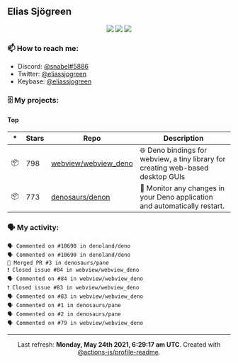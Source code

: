 ## Elias Sjögreen

<p align="center">
  <img src="https://img.shields.io/badge/🎂-dec. 2003-success" />
  <img src="https://img.shields.io/badge/🌎-Stockholm-informational" />
  <img src="https://img.shields.io/badge/👦-He/Him-informational" />
</p>

### 📫 How to reach me:

- Discord: [@snabel#5886](https://discord.com/users/267978757799673866)
- Twitter: [@eliassjogreen](https://twitter.com/eliassjogreen)
- Keybase: [@eliassjogreen](https://keybase.io/eliassjogreen)

### 🗄 My projects:

#### Top
|*|Stars|Repo|Description|
|---|---|---|---|
| 📦 | 798 | [webview/webview_deno](https://github.com/webview/webview_deno) | 🌐 Deno bindings for webview, a tiny library for creating web-based desktop GUIs |
| 📦 | 773 | [denosaurs/denon](https://github.com/denosaurs/denon) | 👀 Monitor any changes in your Deno application and automatically restart. |

### 🗣 My activity:

```
🗣 Commented on #10690 in denoland/deno
🗣 Commented on #10690 in denoland/deno
🎉 Merged PR #3 in denosaurs/pane
❗️ Closed issue #84 in webview/webview_deno
🗣 Commented on #84 in webview/webview_deno
❗️ Closed issue #83 in webview/webview_deno
🗣 Commented on #83 in webview/webview_deno
🗣 Commented on #1 in denosaurs/pane
🗣 Commented on #2 in denosaurs/pane
🗣 Commented on #79 in webview/webview_deno
```

------------
<p align="center">Last refresh: <b>Monday, May 24th 2021, 6:29:17 am UTC</b>. Created with <a href=https://github.com/marketplace/actions/profile-readme>@actions-js/profile-readme</a>.</p>
